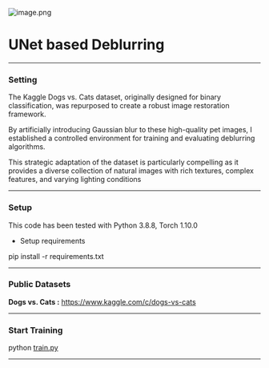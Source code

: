 ![image.png](%E1%84%8C%E1%85%A6%E1%84%86%E1%85%A9%E1%86%A8%20%E1%84%8B%E1%85%A5%E1%86%B9%E1%84%8B%E1%85%B3%E1%86%B7%20107647e7d9f480d5896ad788b19b6402/image.png)

# UNet based Deblurring

---

### Setting

The Kaggle Dogs vs. Cats dataset, originally designed for binary classification, was repurposed to create a robust image restoration framework.

By artificially introducing Gaussian blur to these high-quality pet images, I established a controlled environment for training and evaluating deblurring algorithms.

This strategic adaptation of the dataset is particularly compelling as it provides a diverse collection of natural images with rich textures, complex features, and varying lighting conditions 

---

### Setup

This code has been tested with Python 3.8.8, Torch 1.10.0

- Setup requirements

<aside>

pip install -r requirements.txt

</aside>

---

### Public Datasets

**Dogs vs. Cats :** https://www.kaggle.com/c/dogs-vs-cats

---

### Start Training

<aside>

python [train.py](http://train.py)

</aside>

---
